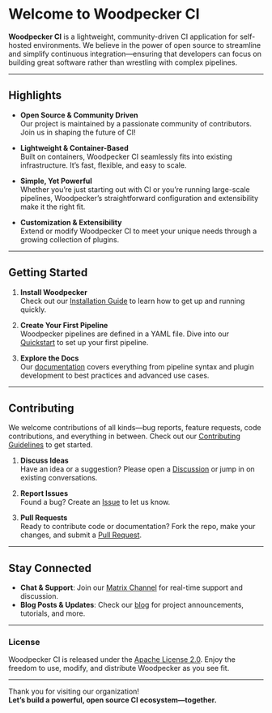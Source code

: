 # Welcome to Woodpecker CI

**Woodpecker CI** is a lightweight, community-driven CI application for self-hosted environments.
We believe in the power of open source to streamline and simplify continuous integration—ensuring that developers can focus on building great software rather than wrestling with complex pipelines.

---

## Highlights

- **Open Source & Community Driven**  
  Our project is maintained by a passionate community of contributors. Join us in shaping the future of CI!

- **Lightweight & Container-Based**  
  Built on containers, Woodpecker CI seamlessly fits into existing infrastructure. It’s fast, flexible, and easy to scale.

- **Simple, Yet Powerful**  
  Whether you’re just starting out with CI or you’re running large-scale pipelines, Woodpecker’s straightforward configuration and extensibility make it the right fit.

- **Customization & Extensibility**  
  Extend or modify Woodpecker CI to meet your unique needs through a growing collection of plugins.

---

## Getting Started

1. **Install Woodpecker**  
   Check out our [Installation Guide](https://woodpecker-ci.org/docs/intro) to learn how to get up and running quickly.

2. **Create Your First Pipeline**  
   Woodpecker pipelines are defined in a YAML file. Dive into our [Quickstart](https://woodpecker-ci.org/docs/quickstart) to set up your first pipeline.

3. **Explore the Docs**  
   Our [documentation](https://woodpecker-ci.org/docs/) covers everything from pipeline syntax and plugin development to best practices and advanced use cases.

---

## Contributing

We welcome contributions of all kinds—bug reports, feature requests, code contributions, and everything in between.
Check out our [Contributing Guidelines](https://github.com/woodpecker-ci/woodpecker/blob/master/CONTRIBUTING.md) to get started.

1. **Discuss Ideas**  
   Have an idea or a suggestion? Please open a [Discussion](https://github.com/woodpecker-ci/woodpecker/discussions) or jump in on existing conversations.

2. **Report Issues**  
   Found a bug? Create an [Issue](https://github.com/woodpecker-ci/woodpecker/issues) to let us know.

3. **Pull Requests**  
   Ready to contribute code or documentation? Fork the repo, make your changes, and submit a [Pull Request](https://github.com/woodpecker-ci/woodpecker/pulls).

---

## Stay Connected

- **Chat & Support**: Join our [Matrix Channel](https://matrix.to/#/#woodpecker:matrix.org) for real-time support and discussion.  
- **Blog Posts & Updates**: Check our [blog](https://woodpecker-ci.org/blog) for project announcements, tutorials, and more.

---

### License

Woodpecker CI is released under the [Apache License 2.0](https://github.com/woodpecker-ci/woodpecker/blob/master/LICENSE).
Enjoy the freedom to use, modify, and distribute Woodpecker as you see fit.

---

Thank you for visiting our organization!  
**Let’s build a powerful, open source CI ecosystem—together.**
